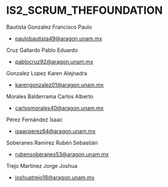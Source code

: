 # IS2_SCRUM_THEFOUNDATION

Bautista Gonzalez Francisco Paulo
- paulobautista49@aragon.unam.mx

Cruz Gallardo Pablo Eduardo
- pablocruz92@aragon.unam.mx

Gonzalez Lopez Karen Alejnadra
- karengonzalez01@aragon.unam.mx

Morales Balderrama Carlos Alberto
- carlosmorales40@aragon.unam.mx

Pérez Fernández Isaac
- isaacperez84@aragon.unam.mx

Soberanes Ramírez Rubén Sebastián
- rubensoberanes53@aragon.unam.mx

Trejo Martinez Jorge Joshua
- joshuatrejo18@aragon.unam.mx
